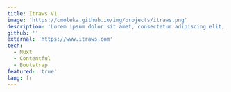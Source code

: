 ```yaml
---
title: Itraws V1
image: 'https://cmoleka.github.io/img/projects/itraws.png'
description: 'Lorem ipsum dolor sit amet, consectetur adipiscing elit, sed do eiusmo tempor incididunt ut labore et dolore magna aliqua.'
github: ''
external: 'https://www.itraws.com'
tech:
  - Nuxt
  - Contentful
  - Bootstrap
featured: 'true'
lang: fr
---
```

